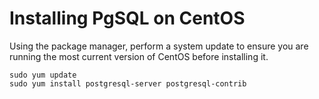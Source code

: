 # Installing PgSQL on CentOS
Using the package manager, perform a system update to ensure you are running the most current version of CentOS before installing it.
```
sudo yum update
sudo yum install postgresql-server postgresql-contrib
```
